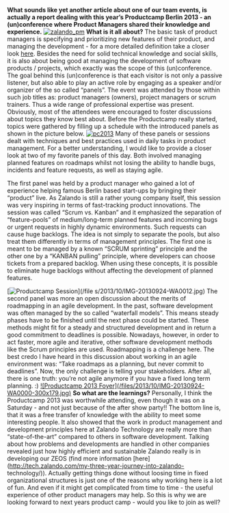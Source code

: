 **What sounds like yet another article about one of our team events, is actually a report dealing with this year’s Productcamp Berlin 2013 - an (un)conference where Product Managers shared their knowledge and experience.** [![zalando_pm](/files/2013/10/IMG-20130924-WA0004-300x179.jpg)](/files/2013/10/IMG-20130924-WA0004.jpg) **What is it all about?** The basic task of product managers is specifying and prioritizing new features of their product, and managing the development - for a more detailed definition take a closer look [here](http://tech.zalando.com/team/). Besides the need for solid technical knowledge and social skills, it is also about being good at managing the development of software products / projects, which exactly was the scope of this (un)conference.  The goal behind this (un)conference is that each visitor is not only a passive listener, but also able to play an active role by engaging as a speaker and/or organizer of the so called “panels”. The event was attended by those within such job titles as: product managers (owners), project managers or scrum trainers. Thus a wide range of professional expertise was present. Obviously, most of the attendees were encouraged to foster discussions about topics they know best about. Before the Productcamp really started, topics were gathered by filling up a schedule with the introduced panels as shown in the picture below. [![pc2013](/files/2013/10/IMG-20130924-WA0005-300x179.jpg)](/files/2013/10/IMG-20130924-WA0005.jpg) Many of these panels or sessions dealt with techniques and best practices used in daily tasks in product management. For a better understanding, I would like to provide a closer look at two of my favorite panels of this day. Both involved managing planned features on roadmaps whilst not losing the ability to handle bugs, incidents and feature requests, as well as staying agile. 

The first panel was held by a product manager who gained a lot of experience
helping famous Berlin based start-ups by bringing their “product” live. As
Zalando is still a rather young company itself, this session was very
inspiring in terms of fast-tracking product innovations. The session was
called “Scrum vs. Kanban” and it emphasized the separation of “feature-pools”
of medium/long-term planned features and incoming bugs or urgent requests in
highly dynamic environments. Such requests can cause huge backlogs. The idea
is not simply to separate the pools, but also treat them differently in terms
of management principles. The first one is meant to be managed by a known
“SCRUM sprinting” principle and the other one by a “KANBAN pulling” principle,
where developers can choose tickets from a prepared backlog. When using these
concepts, it is possible to eliminate huge backlogs without affecting the
development of planned features.

[![Productcamp Session](/files/2013/10/IMG-20130924-WA0012-300x179.jpg)](/file
s/2013/10/IMG-20130924-WA0012.jpg) The second panel was more an open
discussion about the merits of roadmapping in an agile development. In the
past, software development was often managed by the so called “waterfall
models”. This means steady phases have to be finished until the next phase
could be started. These methods might fit for a steady and structured
development and in return a good commitment to deadlines is possible.
Nowadays, however, in order to act faster, more agile and iterative, other
software development methods like the Scrum principles are used. Roadmapping
is a challenge here. The best credo I have heard in this discussion about
working in an agile environment was: “Take roadmaps as a planning, but never
commit to deadlines”. Now, the only challenge is telling your stakeholders.
After all, there is one truth: you’re not agile anymore if you have a fixed
long term planning. :) [![Productcamp 2013 Foyer](/files/2013/10/IMG-20130924-
WA0000-300x179.jpg)](/files/2013/10/IMG-20130924-WA0000.jpg) **So what are the
learnings?** Personally, I think the Productcamp 2013 was worthwhile
attending, even though it was on a Saturday - and not just because of the
after show party!! The bottom line is, that it was a free transfer of
knowledge with the ability to meet some interesting people. It also showed
that the work in product management and development principles here at Zalando
Technology are really more than “state-of-the-art” compared to others in
software development. Talking about how problems and developments are handled
in other companies revealed just how highly efficient and sustainable Zalando
really is in developing our ZEOS (find more information
[here](http://tech.zalando.com/my-three-year-journey-into-zalando-
technology/)). Actually getting things done without loosing time in fixed
organizational structures is just one of the reasons why working here is a lot
of fun. And even if it might get complicated from time to time - the useful
experience of other product managers may help. So this is why we are looking
forward to next years product camp - would you like to join as well?

